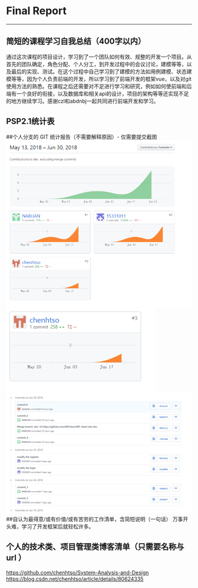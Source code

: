 # Final Report
---
## 简短的课程学习自我总结（400字以内）
   通过这次课程的项目设计，学习到了一个团队如何有效、规整的开发一个项目。从首先的团队确定，角色分配、个人分工，到开发过程中的会议讨论，建模等等，以及最后的实现、测试。在这个过程中自己学习到了建模的方法如用例建模、状态建模等等，因为个人负责前端的开发，所以学习到了前端开发的框架vue，以及对git使用方法的熟悉。在课程之后还需要对不足进行学习和研究，例如如何使前端和后端有一个良好的衔接，以及数据库和相关api的设计，项目的架构等等还实现不足的地方继续学习。感谢czl和abdnbj一起共同进行前端开发和学习。
## PSP2.1统计表

##个人分支的 GIT 统计报告（不需要解释原因）- 仅需要提交截图
![此处输入图片的描述][1]
![此处输入图片的描述][2]
![此处输入图片的描述][3]
##自认为最得意/或有价值/或有苦劳的工作清单，含简短说明（一句话）
万事开头难，学习了开发框架后就轻松许多。
## 个人的技术类、项目管理类博客清单（只需要名称与 url ）
https://github.com/chenhtso/System-Analysis-and-Design
https://blog.csdn.net/chenhtso/article/details/80624335


  [1]: https://raw.githubusercontent.com/chenhtso/System-Analysis-and-Design/master/1.png
  [2]: https://raw.githubusercontent.com/chenhtso/System-Analysis-and-Design/master/2.png
  [3]: https://raw.githubusercontent.com/chenhtso/System-Analysis-and-Design/master/3.png


